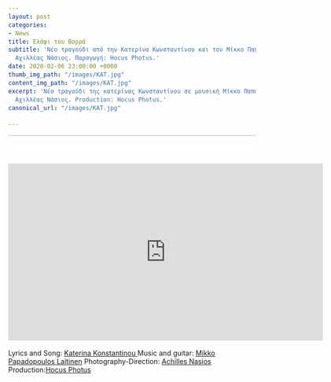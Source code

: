 ```yaml
---
layout: post
categories:
- News
title: Ελάφι του Βορρά
subtitle: 'Νέο τραγούδι από την Κατερίνα Κωνσταντίνου και τον Μίκκο Παπαδόπουλο. Σκηνοθεσία:
  Αχιλλέας Νάσιος. Παραγωγή: Hocus Photus.'
date: 2020-02-06 23:00:00 +0000
thumb_img_path: "/images/ΚΑΤ.jpg"
content_img_path: "/images/ΚΑΤ.jpg"
excerpt: 'Νέο τραγούδι της κατερίνας Κωνσταντίνου σε μουσική Μίκκο Παπαδόπουλου. Video-clip:
  Αχιλλέας Νάσιος. Production: Hocus Photus.'
canonical_url: "/images/ΚΑΤ.jpg"

---
```

![](/images/bwok-2.jpg)

<iframe src="https://player.vimeo.com/video/389205650" width="640" height="360" frameborder="0" allow="autoplay; fullscreen" allowfullscreen></iframe>

Lyrics and Song: <a href="https://www.facebook.com/katerina.konstantinou.1690" target="blank">Katerina Konstantinou </a>Music and guitar: <a href="https://www.facebook.com/mikko.papadopoulos.laitinen" target="blank">Mikko Papadopoulos Laitinen</a> Photography-Direction: <a href="https://www.facebook.com/achilles.nasios" target="blank">Achilles Nasios</a> Production:<a href="https://www.facebook.com/1minute.project/" target="blank">Hocus Photus</a>